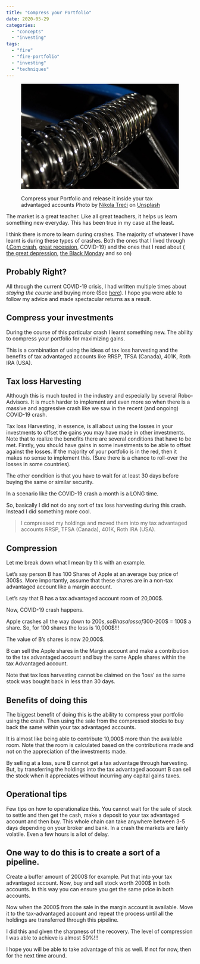 ```yaml
---
title: "Compress your Portfolio"
date: 2020-05-29
categories: 
  - "concepts"
  - "investing"
tags: 
  - "fire"
  - "fire-portfolio"
  - "investing"
  - "techniques"
---
```


<figure>

![](images/nikola-treci-U8GmQPzMPDE-unsplash-1024x682.jpg)

<figcaption>

Compress your Portfolio and release it inside your tax advantaged accounts Photo by [Nikola Treći](https://unsplash.com/@nikden?utm_source=unsplash&utm_medium=referral&utm_content=creditCopyText) on [Unsplash](https://unsplash.com/s/photos/coil-spring?utm_source=unsplash&utm_medium=referral&utm_content=creditCopyText)

</figcaption>

</figure>

The market is a great teacher. Like all great teachers, it helps us learn something new everyday. This has been true in my case at the least. 

I think there is more to learn during crashes. The majority of whatever I have learnt is during these types of crashes. Both the ones that I lived through ([.Com crash](https://en.wikipedia.org/wiki/Dot-com_bubble), [great recession](https://en.wikipedia.org/wiki/Great_Recession), COVID-19) and the ones that I read about ( [the great depression](https://en.wikipedia.org/wiki/Great_Depression), [the Black Monday](https://en.wikipedia.org/wiki/Black_Monday_\(1987\)) and so on)

## **Probably Right?**

All through the current COVID-19 crisis, I had written multiple times about _staying the course_ and buying more (See [here](https://happypathfire.com/sell-sell-sell/)). I hope you were able to follow my advice and made spectacular returns as a result.

## **Compress your investments**

During the course of this particular crash I learnt something new. The ability to compress your portfolio for maximizing gains.

This is a combination of using the ideas of tax loss harvesting and the benefits of tax advantaged accounts like RRSP, TFSA (Canada), 401K, Roth IRA (USA).

## **Tax loss Harvesting**

Although this is much touted in the industry and especially by several Robo-Advisors. It is much harder to implement and even more so when there is a massive and aggressive crash like we saw in the recent (and ongoing) COVID-19 crash. 

Tax loss Harvesting, in essence, is all about using the losses in your investments to offset the gains you may have made in other investments. Note that to realize the benefits there are several conditions that have to be met. Firstly, you should have gains in some investments to be able to offset against the losses. If the majority of your portfolio is in the red, then it makes no sense to implement this. (Sure there is a chance to roll-over the losses in some countries).

The other condition is that you have to wait for at least 30 days before buying the same or similar security. 

In a scenario like the COVID-19 crash a month is a LONG time. 

So, basically I did not do any sort of tax loss harvesting during this crash. Instead I did something more cool.

> I compressed my holdings and moved them into my tax advantaged accounts RRSP, TFSA (Canada), 401K, Roth IRA (USA).

## **Compression**

Let me break down what I mean by this with an example. 

Let’s say person B has 100 Shares of Apple at an average buy price of 300$s. More importantly, assume that these shares are in a non-tax advantaged account like a margin account.

Let’s say that B has a tax advantaged account room of 20,000$. 

Now, COVID-19 crash happens. 

Apple crashes all the way down to 200$s, so B has a loss of 300$-200$ = 100$ a share. So, for 100 shares the loss is 10,000$!!!

The value of B’s shares is now 20,000$. 

B can sell the Apple shares in the Margin account and make a contribution to the tax advantaged account and buy the same Apple shares within the tax Advantaged account.

Note that tax loss harvesting cannot be claimed on the ‘loss’ as the same stock was bought back in less than 30 days.

## **Benefits of doing this**

The biggest benefit of doing this is the ability to compress your portfolio using the crash. Then using the sale from the compressed stocks to buy back the same within your tax advantaged accounts. 

It is almost like being able to contribute 10,000$ more than the available room. Note that the room is calculated based on the contributions made and not on the appreciation of the investments made. 

By selling at a loss, sure B cannot get a tax advantage through harvesting. But, by transferring the holdings into the tax advantaged account B can sell the stock when it appreciates without incurring any capital gains taxes. 

## **Operational tips**

Few tips on how to operationalize this. You cannot wait for the sale of stock to settle and then get the cash, make a deposit to your tax advantaged account and then buy. This whole chain can take anywhere between 3-5 days depending on your broker and bank. In a crash the markets are fairly volatile. Even a few hours is a lot of delay.

## **One way to do this is to create a sort of a pipeline.** 

Create a buffer amount of 2000$ for example. Put that into your tax advantaged account. Now, buy and sell stock worth 2000$ in both accounts. In this way you can ensure you get the same price in both accounts.

Now when the 2000$ from the sale in the margin account is available. Move it to the tax-advantaged account and repeat the process until all the holdings are transferred through this pipeline. 

I did this and given the sharpness of the recovery. The level of compression I was able to achieve is almost 50%!!!

I hope you will be able to take advantage of this as well. If not for now, then for the next time around.
